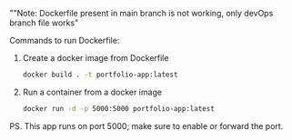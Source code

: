 ""Note: Dockerfile present in main branch is not working, only devOps branch file works"


Commands to run Dockerfile:

1. Create a docker image from Dockerfile
    ```bash
    docker build . -t portfolio-app:latest
    ```
3. Run a container from a docker image
    ```bash
    docker run -d -p 5000:5000 portfolio-app:latest
    ```

PS. This app runs on port 5000; make sure to enable or forward the port. 
